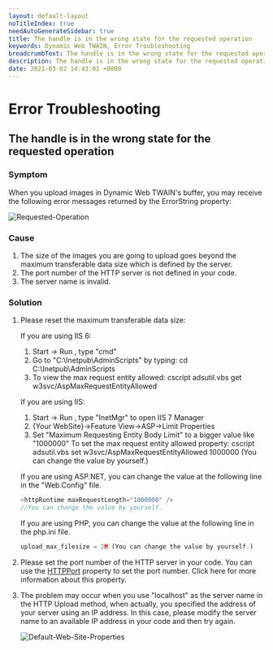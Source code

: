 ```yaml
---
layout: default-layout
noTitleIndex: true
needAutoGenerateSidebar: true
title: The handle is in the wrong state for the requested operation
keywords: Dynamic Web TWAIN, Error Troubleshooting
breadcrumbText: The handle is in the wrong state for the requested operation
description: The handle is in the wrong state for the requested operation
date: 2021-03-02 14:43:01 +0800
---
```


# Error Troubleshooting

## The handle is in the wrong state for the requested operation

### Symptom

When you upload images in Dynamic Web TWAIN's buffer, you may receive the following error messages returned by the ErrorString property:

![Requested-Operation](/assets/imgs/Requested-Operation.png)

### Cause

1. The size of the images you are going to upload goes beyond the maximum transferable data size which is defined by the server.
2. The port number of the HTTP server is not defined in your code.
3. The server name is invalid.

### Solution

1. Please reset the maximum transferable data size:

    If you are using IIS 6:

    1. Start -> Run , type "cmd"
    2. Go to "C:\Inetpub\AdminScripts" by typing: cd C:\Inetpub\AdminScripts
    3. To view the max request entity allowed:
   cscript adsutil.vbs get w3svc/AspMaxRequestEntityAllowed

    If you are using IIS:

    1. Start -> Run , type "InetMgr" to open IIS 7 Manager
    2. {Your WebSite}->Feature View->ASP->Limit Properties
    3. Set "Maximum Requesting Entity Body Limit" to a bigger value like "1000000"
    To set the max request entity allowed property:
    cscript adsutil.vbs set w3svc/AspMaxRequestEntityAllowed 1000000 (You can change the value by yourself.)

    If you are using ASP.NET, you can change the value at the following line in the "Web.Config" file.

    ```javascript
    <httpRuntime maxRequestLength="1000000" />
    //You can change the value by yourself.
    ```

    If you are using PHP, you can change the value at the following line in the php.ini file.
    ```javascript
    upload_max_filesize = 2M (You can change the value by yourself.)
    ```
    
2. Please set the port number of the HTTP server in your code. You can use the [HTTPPort](/_articles/info/api/WebTwain_IO.md#httpport) property to set the port number. Click here for more information about this property.

3. The problem may occur when you use "localhost" as the server name in the HTTP Upload method, when actually, you specified the address of your server using an IP address. In this case, please modify the server name to an available IP address in your code and then try again.

    ![Default-Web-Site-Properties](/assets/imgs/Default-Web-Site-Properties.png)
